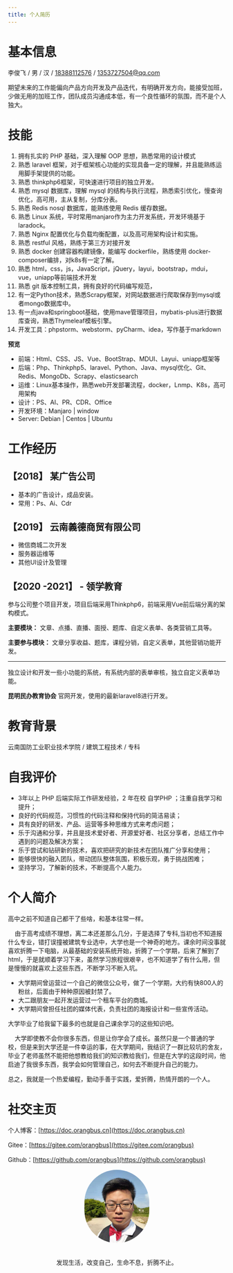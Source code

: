 ```yaml
---
title: 个人简历
---
```


# 基本信息

李俊飞 / 男 / 汉 / <a href=tel:18388112576>18388112576</a> / 1353727504@qq.com

期望未来的工作能偏向产品方向开发及产品迭代，有明确开发方向，能接受加班，少做无用的加班工作，团队成员沟通成本低，有一个良性循环的氛围，而不是个人独大。

# 技能

1. 拥有扎实的 PHP 基础，深入理解 OOP 思想，熟悉常用的设计模式
2. 熟悉 laravel 框架，对于框架核心功能的实现具备一定的理解，并且能熟练运用脚手架提供的功能。
3. 熟悉 thinkphp6框架，可快速进行项目的独立开发。
4. 熟悉 mysql 数据库，理解 mysql 的结构与执行流程，熟悉索引优化，慢查询优化，高可用，主从复制，分库分表。
5. 熟悉 Redis nosql 数据库，能熟练使用 Redis 缓存数据。
6. 熟悉 Linux 系统，平时常用manjaro作为主力开发系统，开发环境基于laradock。
7. 熟悉 Nginx 配置优化与负载均衡配置，以及高可用架构设计和实施。
8. 熟悉 restful 风格，熟练于第三方对接开发
9. 熟悉 docker 创建容器构建镜像，能编写 dockerfile，熟练使用 docker-composer编排，对k8s有一定了解。
10. 熟悉 html，css，js，JavaScript，jQuery，layui，bootstrap，mdui，vue，uniapp等前端技术开发
11. 熟悉 git 版本控制工具，拥有良好的代码编写规范，
12. 有一定Python技术，熟悉Scrapy框架，对网站数据进行爬取保存到mysql或者mongo数据库中。
13. 有一点java和springboot基础，使用mave管理项目，mybatis-plus进行数据库查询，熟悉Thymeleaf模板引擎。
14. 开发工具：phpstorm、webstorm、pyCharm、idea，写作基于markdown

**预览** 

- 前端：Html、CSS、JS、Vue、BootStrap、MDUI、Layui、uniapp框架等
- 后端：Php、Thinkphp5、laravel、Python、Java、mysql优化、Git、Redis、MongoDb、Scrapy、elasticsearch
- 运维：Linux基本操作，熟悉web开发部署流程，docker，Lnmp、K8s，高可用架构
- 设计：PS、AI、PR、CDR、Office
- 开发环境：Manjaro | window
- Server: Debian | Centos | Ubuntu

# 工作经历

## 【2018】 某广告公司

- 基本的广告设计，成品安装。
- 常用：Ps、Ai、Cdr

## 【2019】 云南義德商贸有限公司

- 微信商城二次开发
- 服务器运维等
- 其他UI设计及管理

## 【2020 -2021】 - 领学教育

参与公司整个项目开发，项目后端采用Thinkphp6，前端采用Vue前后端分离的架构模式。

**主要模块：** 文章、点播、直播、面授、题库、自定义表单、各类营销工具等。

**主要参与模块：** 文章分享收益、题库，课程分销，自定义表单，其他营销功能开发。

---

独立设计和开发一些小功能的系统，有系统内部的表单审核，独立自定义表单功能。

**昆明民办教育协会** 官网开发，使用的最新laravel8进行开发。

# 教育背景

云南国防工业职业技术学院 / 建筑工程技术 / 专科 

# 自我评价

- 3年以上 PHP 后端实际工作研发经验，2 年在校 自学PHP ；注重自我学习和提升；
- 良好的代码规范，习惯性的代码注释和保持代码的简洁易读；
- 具有良好的研发、产品、运营等多种思维方式来考虑问题；
- 乐于沟通和分享，并且是技术爱好者、开源爱好者、社区分享者，总结工作中遇到的问题及解决方案；
- 乐于尝试和钻研新的技术，喜欢把研究的新技术在团队推广分享和使用；
- 能够很快的融入团队，带动团队整体氛围，积极乐观，勇于挑战困难；
- 坚持学习，了解新的技术，不断提高个人能力。

# 个人简介

高中之前不知道自己都干了些啥，和基本往常一样。

&nbsp;&nbsp;&nbsp;&nbsp;由于高考成绩不理想，离二本还差那么几分，于是选择了专科,当初也不知道报什么专业，错打误撞被建筑专业选中，大学也是一个神奇的地方。课余时间没事就喜欢折腾一下电脑，从最基础的安装系统开始，折腾了一个学期，后来了解到了html，于是就顺着学习下来，虽然学习旅程很艰辛，也不知道学了有什么用，但是慢慢的就喜欢上这些东西，不断学习不断入坑。

- 大学期间曾运营过一个自己的微信公众号，做了一个学期，大约有快800人的粉丝，后面由于种种原因被封禁了。
- 大二跟朋友一起开发运营过一个租车平台的商城。
- 大学期间曾担任社团的媒体代表，负责社团的海报设计和一些宣传活动。

大学毕业了给我留下最多的也就是自己课余学习的这些知识吧。

&nbsp;&nbsp;&nbsp;&nbsp;大学即使教不会你很多东西，但是让你学会了成长。虽然只是一个普通的学校，但是来到大学还是一件幸运的事，在大学期间，我结识了一群比较坑的舍友，毕业了老师虽然不能把他想教给我们的知识教给我们，但是在大学的这段时间，他启迪了我很多东西，我学会如何管理自己，如何去不断提升自己的能力。

总之，我就是一个热爱编程，勤动手善于实践，爱折腾，热情开朗的一个人。

# 社交主页

个人博客：[https://doc.orangbus.cn](https://doc.orangbus.cn) 

Gitee：[https://gitee.com/orangbus](https://gitee.com/orangbus) 

Github：[https://github.com/orangbus](https://github.com/orangbus) 

<div align="center">
<img src="./orangbus.jpg" style="width:150px;heigt:150px;border-radius:80px">
</div>
<p align="center"><br>发现生活，改变自己，生命不息，折腾不止。<br></p>
